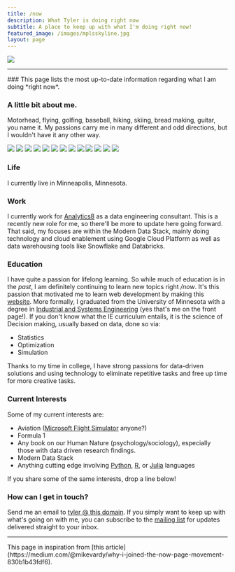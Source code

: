 ```yaml
---
title: /now
description: What Tyler is doing right now
subtitle: A place to keep up with what I'm doing right now!
featured_image: /images/mplsskyline.jpg
layout: page
---
```

![](/images/mplsskyline.jpg)
<hr>
### This page lists the most up-to-date information regarding what I am doing *right now*.

### A little bit about me.
Motorhead, flying, golfing, baseball, hiking, skiing, bread making, guitar, you name it. My passions carry me in many different and odd directions,
but I wouldn't have it any other way.

<div class="gallery" data-columns="3">
	<img src="/images/IMG_5469.JPG">
	<img src="/images/IMG_5470.JPG">
	<img src="/images/IMG_5471.JPG">
	<img src="/images/IMG_5472.JPG">
	<img src="/images/IMG_5473.JPG">
	<img src="/images/IMG_5474.JPG">
	<img src="/images/IMG_5475.JPG">
	<img src="/images/IMG_6023.JPG">
	<img src="/images/IMG_5477.JPG">
	<img src="/images/IMG_5478.JPG">
	<img src="/images/IMG_5480.JPG">
	<img src="/images/IMG_6009.JPG">
	<img src="/images/IMG_5482.JPG">
</div>

### Life

I currently live in Minneapolis, Minnesota.

### Work

I currently work for [Analytics8](https://www.analytics8.com) as a data engineering consultant. This is a recently new role for me, so there'll be more to update here going forward. That said, my focuses are within the Modern Data Stack, mainly doing technology and cloud enablement using Google Cloud Platform as well as data warehousing tools like Snowflake and Databricks.

### Education

I have quite a passion for lifelong learning. So while much of education is in the *past*, I am definitely continuing to learn new topics right */now*. It's this passion that motivated me to learn web development by making this [website](https://tylerrouze.com/blog/thewhy). More formally, I graduated from the University of Minnesota with a degree in [Industrial and Systems Engineering](https://cse.umn.edu/isye) (yes that's me on the front page!). If you don't know what the IE curriculum entails, it is the science of Decision making, usually based on data, done so via:

* Statistics
* Optimization
* Simulation

Thanks to my time in college, I have strong passions for data-driven solutions and using technology to eliminate repetitive tasks and free up time for more creative tasks.

### Current Interests

Some of my current interests are:

* Aviation ([Microsoft Flight Simulator](https://www.flightsimulator.com/) anyone?)
* Formula 1
* Any book on our Human Nature (psychology/sociology), especially those with data driven research findings.
* Modern Data Stack
* Anything cutting edge involving [Python](https://www.python.org/), [R](https://www.r-project.org/), or [Julia](https://julialang.org/) languages

If you share some of the same interests, drop a line below!

### How can I get in touch?

Send me an email to [tyler @ this domain](mailto:tyler@tylerrouze.com). If you simply want to keep up with what's going on with me, you can subscribe to the [mailing list](https://tylerrouze.com/subscribe) for updates delivered straight to your inbox.

<hr>
This page in inspiration from [this article](https://medium.com/@mikevardy/why-i-joined-the-now-page-movement-830b1b43fdf6).
